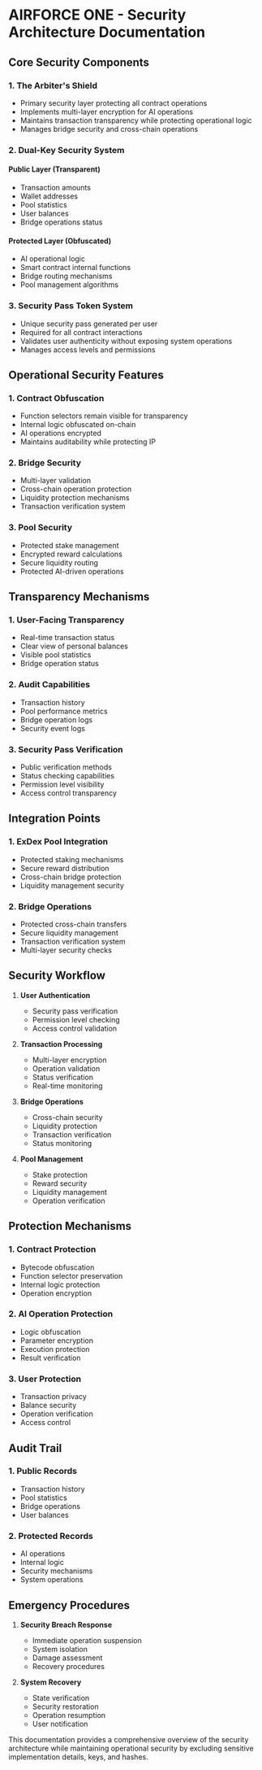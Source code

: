 # AIRFORCE ONE - Security Architecture Documentation

## Core Security Components

### 1. The Arbiter's Shield
- Primary security layer protecting all contract operations
- Implements multi-layer encryption for AI operations
- Maintains transaction transparency while protecting operational logic
- Manages bridge security and cross-chain operations

### 2. Dual-Key Security System
#### Public Layer (Transparent)
- Transaction amounts
- Wallet addresses
- Pool statistics
- User balances
- Bridge operations status

#### Protected Layer (Obfuscated)
- AI operational logic
- Smart contract internal functions
- Bridge routing mechanisms
- Pool management algorithms

### 3. Security Pass Token System
- Unique security pass generated per user
- Required for all contract interactions
- Validates user authenticity without exposing system operations
- Manages access levels and permissions

## Operational Security Features

### 1. Contract Obfuscation
- Function selectors remain visible for transparency
- Internal logic obfuscated on-chain
- AI operations encrypted
- Maintains auditability while protecting IP

### 2. Bridge Security
- Multi-layer validation
- Cross-chain operation protection
- Liquidity protection mechanisms
- Transaction verification system

### 3. Pool Security
- Protected stake management
- Encrypted reward calculations
- Secure liquidity routing
- Protected AI-driven operations

## Transparency Mechanisms

### 1. User-Facing Transparency
- Real-time transaction status
- Clear view of personal balances
- Visible pool statistics
- Bridge operation status

### 2. Audit Capabilities
- Transaction history
- Pool performance metrics
- Bridge operation logs
- Security event logs

### 3. Security Pass Verification
- Public verification methods
- Status checking capabilities
- Permission level visibility
- Access control transparency

## Integration Points

### 1. ExDex Pool Integration
- Protected staking mechanisms
- Secure reward distribution
- Cross-chain bridge protection
- Liquidity management security

### 2. Bridge Operations
- Protected cross-chain transfers
- Secure liquidity management
- Transaction verification system
- Multi-layer security checks

## Security Workflow

1. **User Authentication**
   - Security pass verification
   - Permission level checking
   - Access control validation

2. **Transaction Processing**
   - Multi-layer encryption
   - Operation validation
   - Status verification
   - Real-time monitoring

3. **Bridge Operations**
   - Cross-chain security
   - Liquidity protection
   - Transaction verification
   - Status monitoring

4. **Pool Management**
   - Stake protection
   - Reward security
   - Liquidity management
   - Operation verification

## Protection Mechanisms

### 1. Contract Protection
- Bytecode obfuscation
- Function selector preservation
- Internal logic protection
- Operation encryption

### 2. AI Operation Protection
- Logic obfuscation
- Parameter encryption
- Execution protection
- Result verification

### 3. User Protection
- Transaction privacy
- Balance security
- Operation verification
- Access control

## Audit Trail

### 1. Public Records
- Transaction history
- Pool statistics
- Bridge operations
- User balances

### 2. Protected Records
- AI operations
- Internal logic
- Security mechanisms
- System operations

## Emergency Procedures

1. **Security Breach Response**
   - Immediate operation suspension
   - System isolation
   - Damage assessment
   - Recovery procedures

2. **System Recovery**
   - State verification
   - Security restoration
   - Operation resumption
   - User notification

This documentation provides a comprehensive overview of the security architecture while maintaining operational security by excluding sensitive implementation details, keys, and hashes.
